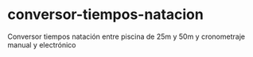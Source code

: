 # conversor-tiempos-natacion
Conversor tiempos natación entre piscina de 25m y 50m y cronometraje manual y electrónico
